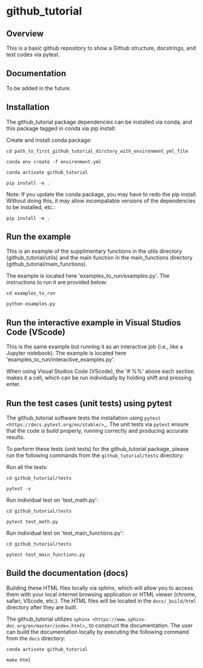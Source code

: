 #  github_tutorial 

## Overview

This is a basic github repository to show a Github structure, docstrings, and test codes via pytest.


## Documentation

To be added in the future.


## Installation

The  github_tutorial package dependencies can be installed via conda, and this package tagged in conda via pip install:

Create and install conda package:

`cd path_to_first_github_tutorial_dirctory_with_environment_yml_file`

`conda env create -f environment.yml`

`conda activate github_tutorial`

`pip install -e .`

Note: If you update the conda package, you may have to redo the pip install.  Without doing this, it may allow incompatable versions of the dependencies to be installed, etc.:

`pip install -e .`

## Run the example

This is an example of the supplimentary functions in the utils directory (github_tutorial/utils) and the main function in the main_functions directory (github_tutorial/main_functions).

The example is located here 'examples_to_run/examples.py'. The instructions to run it are provided below:

`cd examples_to_run`

`python examples.py`

## Run the interactive example in Visual Studios Code (VScode) 

This is the same example but running it as an interactive job (i.e., like a Jupyter notebook). The example is located here 'examples_to_run/interactive_examples.py'.  

When using Visual Studios Code (VScode), the '# %%' above each section makes it a cell, which can be run individually by holding shift and pressing enter.


## Run the test cases (unit tests) using pytest

The github_tutorial software tests the installation using `pytest <https://docs.pytest.org/en/stable/>`_. 
The unit tests via ``pytest`` ensure that the code is build properly, running correctly and producing 
accurate results.  

To perform these tests (unit tests) for the github_tutorial package, please run the following commands 
from the ``github_tutorial/tests`` directory:

Run all the tests:

`cd github_tutorial/tests`

`pytest -v`

Run individual test on 'test_math.py':

`cd github_tutorial/tests`

`pytest test_math.py`

Run individual test on 'test_main_functions.py':

`cd github_tutorial/tests`

`pytest test_main_functions.py`

## Build the documentation (docs)

Building these HTML files locally via sphinx, which will allow you to access them with your 
local internet browsing application or HTML viewer (chrome, safari, VScode, etc.). 
The HTML files will be located in the ``docs/_build/html`` directory after they are built.  

The github_tutorial utilizes `sphinx <https://www.sphinx-doc.org/en/master/index.html>`_ to construct the documentation. 
The user can build the documentation locally by executing the following command from the ``docs`` directory:
    
`conda activate github_tutorial`
    
`make html`
